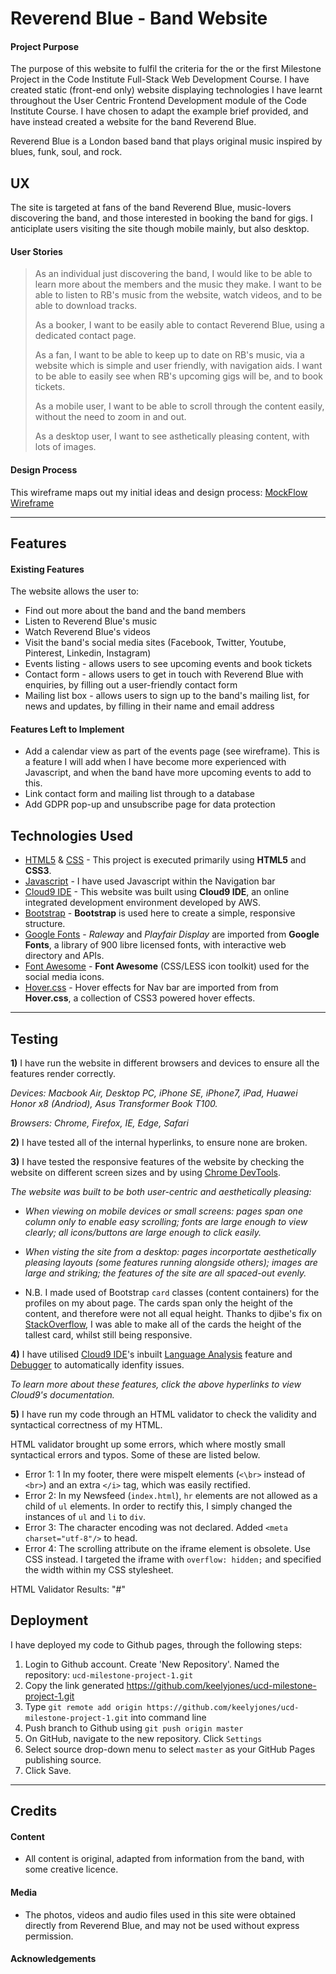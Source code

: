 # Reverend Blue - Band Website
#### Project Purpose

The purpose of this website to fulfil the criteria for the or the first Milestone Project in the Code Institute Full-Stack Web Development Course. I have created static (front-end only) website displaying technologies I have learnt throughout the User Centric Frontend Development module of the Code Institute Course.
I have chosen to adapt the example brief provided, and have instead created a website for the band Reverend Blue.

Reverend Blue is a London based band that plays original music inspired by blues, funk, soul, and rock.

## UX

The site is targeted at fans of the band Reverend Blue, music-lovers discovering the band, and those interested in booking the band for gigs. I anticiplate users visiting the site though mobile mainly, but also desktop.

#### User Stories
> As an individual just discovering the band, I would like to be able to learn more about the members and the music they make. I want to be able to listen to RB's music from the website, watch videos, and to be able to download tracks.
>
> As a booker, I want to be easily able to contact Reverend Blue, using a dedicated contact page.
>
> As a fan, I want to be able to keep up to date on RB's music, via a website which is simple and user friendly, with navigation aids. I want to be able to easily see when RB's upcoming gigs will be, and to book tickets.
>
> As a mobile user, I want to be able to scroll through the content easily, without the need to zoom in and out.
>
> As a desktop user, I want to see asthetically pleasing content, with lots of images.

#### Design Process
This wireframe maps out my initial ideas and design process: [MockFlow Wireframe](https://wireframepro.mockflow.com/view/M4532df4913ed1f6161b71fee797dafb71547727432927#/page/74c6bb192bf4439f9137bca0833f3745)

---------------------
## Features
#### Existing Features
The website allows the user to:
- Find out more about the band and the band members
- Listen to Reverend Blue's music
- Watch Reverend Blue's videos
- Visit the band's social media sites (Facebook, Twitter, Youtube, Pinterest, Linkedin, Instagram)
- Events listing - allows users to see upcoming events and book tickets
- Contact form - allows users to get in touch with Reverend Blue with enquiries, by filling out a user-friendly contact form
- Mailing list box - allows users to sign up to the band's mailing list, for news and updates, by filling in their name and email address

#### Features Left to Implement
- Add a calendar view as part of the events page (see wireframe). This is a feature I will add when I have become more experienced with Javascript, and when the band have more upcoming events to add to this.
- Link contact form and mailing list through to a database
- Add GDPR pop-up and unsubscribe page for data protection

## Technologies Used

- [HTML5](https://developer.mozilla.org/en-US/docs/Web/Guide/HTML/HTML5) & [CSS](https://developer.mozilla.org/en-US/docs/Web/CSS/CSS3) - This project is executed primarily using **HTML5** and **CSS3**.
- [Javascript](https://www.javascript.com/) - I have used Javascript within the Navigation bar
- [Cloud9 IDE](http://c9.io/) - This website was built using **Cloud9 IDE**, an online integrated development environment developed by AWS.
- [Bootstrap](http://getbootstrap.com/) - **Bootstrap** is used here to create a simple, responsive structure.
- [Google Fonts](https://fonts.google.com/) - *Raleway* and *Playfair Display* are imported from **Google Fonts**, a library of 900 libre licensed fonts, with interactive web directory and APIs.
- [Font Awesome](https://fontawesome.com/) - **Font Awesome** (CSS/LESS icon toolkit) used for the social media icons.
- [Hover.css](http://ianlunn.github.io/Hover/) - Hover effects for Nav bar are imported from from **Hover.css**, a collection of CSS3 powered hover effects.

---------------------
## Testing

**1)** I have run the website in different browsers and devices to ensure all the features render correctly.

*Devices: Macbook Air, Desktop PC, iPhone SE, iPhone7, iPad, Huawei Honor x8 (Andriod), Asus Transformer Book T100.*

*Browsers: Chrome, Firefox, IE, Edge, Safari*


**2)** I have tested all of the internal hyperlinks, to ensure none are broken.

**3)** I have tested the responsive features of the website by checking the website on different screen sizes and by using [Chrome DevTools](https://developers.google.com/web/tools/chrome-devtools/).

*The website was built to be both user-centric and aesthetically pleasing:*

- *When viewing on mobile devices or small screens: pages span one column only to enable easy scrolling; fonts are large enough to view clearly; all icons/buttons are large enough to click easily.*

- *When visting the site from a desktop: pages incorportate aesthetically pleasing layouts (some features running alongside others); images are large and striking; the features of the site are all spaced-out evenly.*

- N.B. I made used of Bootstrap `card` classes (content containers) for the profiles on my about page. The cards span only the height of the content, and therefore were not all equal height.
Thanks to djibe's fix on [StackOverflow](https://stackoverflow.com/questions/35868756/how-to-make-bootstrap-4-cards-the-same-height-in-card-columns), I was able to make all of the cards the height of the tallest card, whilst still being responsive.

**4)** I have utilised [Cloud9 IDE](http://c9.io/)'s inbuilt [Language Analysis](https://docs.c9.io/docs/language-analysis) feature and [Debugger](https://docs.c9.io/docs/debugging-your-code) to automatically idenfity issues.

*To learn more about these features, click the above hyperlinks to view Cloud9's documentation.*

**5)** I have run my code through an HTML validator to check the validity and syntactical correctness of my HTML.

HTML validator brought up some errors, which where mostly small syntactical errors and typos. Some of these are listed below.
- Error 1: 1 In my footer, there were mispelt elements (`<\br>` instead of `<br>`) and an extra `</i>` tag, which was easily rectified.
- Error 2: In my Newsfeed (`index.html`), `hr` elements are not allowed as a child of `ul` elements. In order to rectify this, I simply changed the instances of `ul` and `li` to `div`.
- Error 3: The character encoding was not declared. Added `<meta charset="utf-8"/>` to head.
- Error 4: The scrolling attribute on the iframe element is obsolete. Use CSS instead. I targeted the iframe with `overflow: hidden;` and specified the width within my CSS stylesheet.

HTML Validator Results: "#"

## Deployment

I have deployed my code to Github pages, through the following steps:

1. Login to Github account. Create 'New Repository'. Named the repository: `ucd-milestone-project-1.git`
2. Copy the link generated https://github.com/keelyjones/ucd-milestone-project-1.git
3. Type `git remote add origin https://github.com/keelyjones/ucd-milestone-project-1.git` into command line
4. Push branch to Github using `git push origin master`
5. On GitHub, navigate to the new repository. Click `Settings`
6. Select source drop-down menu to select `master` as your GitHub Pages publishing source.
7. Click Save.

---------------------
## Credits

#### Content
- All content is original, adapted from information from the band, with some creative licence.

#### Media
- The photos, videos and audio files used in this site were obtained directly from Reverend Blue, and may not be used without express permission.

#### Acknowledgements
